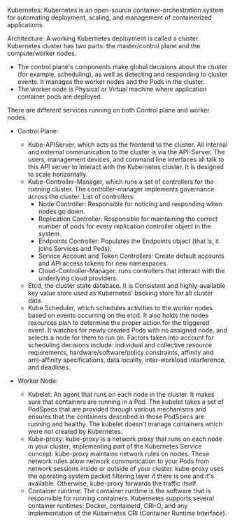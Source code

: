 Kubernetes: 
Kubernetes is an open-source container-orchestration system for automating deployment, scaling, and management of containerized applications.

Architecture: 
A working Kubernetes deployment is called a cluster. Kubernetes cluster has two parts: the master/control plane and the compute/worker nodes.
- The control plane's components make global decisions about the cluster (for example, scheduling), as well as detecting and responding to cluster events. 
  It manages the worker nodes and the Pods in the cluster.
- The worker node is Physical or Virtual machine where application container pods are deployed.
  
There are different services running on both Control plane and worker nodes. 
 - Control Plane: 
   - Kube-APIServer, which acts as the frontend to the cluster. All internal and external communication to the cluster is via the API-Server. 
     The users, management devices, and command line interfaces all talk to this API server to interact with the Kubernetes cluster.
     It is designed to scale horizontally. 
   - Kube-Controller-Manager, which runs a set of controllers for the running cluster. The controller-manager implements governance across the cluster.
     List of controllers:
      - Node Controller: Responsible for noticing and responding when nodes go down.
      - Replication Controller: Responsible for maintaining the correct number of pods for every replication controller object in the system.
      - Endpoints Controller: Populates the Endpoints object (that is, it joins Services and Pods).
      - Service Account and Token Controllers: Create default accounts and API access tokens for new namespaces.
      - Cloud-Controller-Manager: runs controllers that interact with the underlying cloud providers. 
   - Etcd, the cluster state database. It is Consistent and highly-available key value store used as Kubernetes' backing store for all cluster data. 
   - Kube Scheduler, which schedules activities to the worker nodes based on events occurring on the etcd. 
     It also holds the nodes resources plan to determine the proper action for the triggered event. 
     It watches for newly created Pods with no assigned node, and selects a node for them to run on.
     Factors taken into account for scheduling decisions include: individual and collective resource requirements, hardware/software/policy constraints, 
     affinity and anti-affinity specifications, data locality, inter-workload interference, and deadlines.


 - Worker Node:
   - Kubelet: An agent that runs on each node in the cluster. It makes sure that containers are running in a Pod.
     The kubelet takes a set of PodSpecs that are provided through various mechanisms and ensures that the containers described in those PodSpecs are running and healthy. 
     The kubelet doesn't manage containers which were not created by Kubernetes.
   - Kube-proxy: kube-proxy is a network proxy that runs on each node in your cluster, implementing part of the Kubernetes Service concept.
     kube-proxy maintains network rules on nodes. These network rules allow network communication to your Pods from network sessions inside or outside of your cluster.
     kube-proxy uses the operating system packet filtering layer if there is one and it's available. Otherwise, kube-proxy forwards the traffic itself.
   - Container runtime: The container runtime is the software that is responsible for running containers.
     Kubernetes supports several container runtimes: Docker, containerd, CRI-O, and any implementation of the Kubernetes CRI (Container Runtime Interface).






